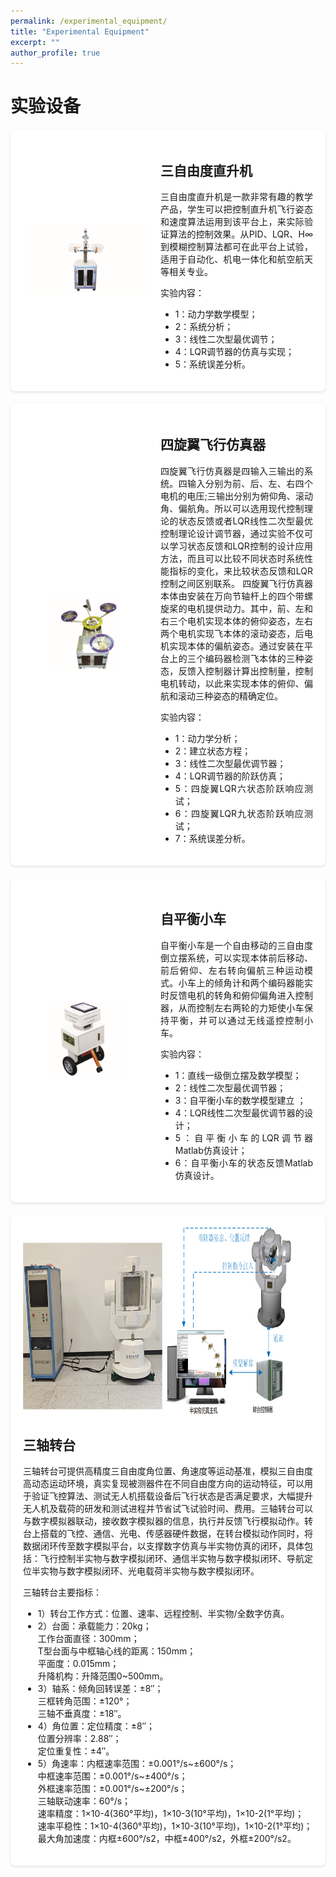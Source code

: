 ```yaml
---
permalink: /experimental_equipment/
title: "Experimental Equipment"
excerpt: ""
author_profile: true
---
```


# 实验设备

<style>
    .equipment-info {
        display: flex; /* 使用 Flexbox 布局 */
        align-items: center; /* 垂直居中对齐 */
        margin-bottom: 20px; /* 设置底部边距 */
        background-color: #fff; /* 背景颜色为白色 */
        padding: 20px; /* 内边距为20像素 */
        border-radius: 8px; /* 边框圆角半径为8像素 */
        box-shadow: 0 2px 4px rgba(0,0,0,0.1); /* 添加轻微阴影效果 */
    }

    .equipment-image {
        flex: 0 0 auto; /* 不伸缩，固定宽度 */
        margin-right: 20px; /* 右边距 */
    }

    .equipment-details {
        /*text-indent: 2em; /* 设置首行缩进为两个字符的宽度 */*/
        flex: 1; /* 伸缩，占据剩余空间 */
        text-align: justify; /* 将文本两端对齐 */
    }

    /* 水平排列的设备信息容器样式 */
    .equipment-info.horizontal {
    flex-direction: row; /* 设置为水平排列 */
    }

    /* 垂直排列的设备信息容器样式 */
    .equipment-info.vertical {
    flex-direction: column; /* 设置为垂直排列 */
    align-items: center; /* 水平居中对齐 */
    }
    
    .equipment-image.horizontal img {
        width: 200px; /* 设置设备照片宽度 */
        height: auto; /* 自动计算高度 */
        border-radius: 8px; /* 圆角边框 */
    }

    .equipment-image.vertical img {
    width: auto; /* 设置设备照片宽度 */
    height: 300px; /* 自动计算高度 */
    border-radius: 8px; /* 圆角边框 */
    }
</style>

<div class="equipment-info horizontal">
    <div class="equipment-image horizontal">
        <img src="/images/helicopter.png" alt="设备照片">
    </div>
    <div class="equipment-details">
        <h2>三自由度直升机</h2>
        <p>三自由度直升机是一款非常有趣的教学产品，学生可以把控制直升机飞行姿态和速度算法运用到该平台上，来实际验证算法的控制效果。从PID、LQR、H∞到模糊控制算法都可在此平台上试验，适用于自动化、机电一体化和航空航天等相关专业。</p>
        <p>实验内容：</p>
        <ul>
            <li>1：动力学数学模型；</li>
            <li>2：系统分析；</li>
            <li>3：线性二次型最优调节；</li>
            <li>4：LQR调节器的仿真与实现；</li>
            <li>5：系统误差分析。</li>
            <!-- 添加更多设备参数 -->
        </ul>
    </div>
</div>

<div class="equipment-info horizontal">
    <div class="equipment-image horizontal">
        <img src="/images/quadrotor.png" alt="设备照片">
    </div>
    <div class="equipment-details">
        <h2>四旋翼飞行仿真器</h2>
        <p>四旋翼飞行仿真器是四输入三输出的系统。四输入分别为前、后、左、右四个电机的电压;三输出分别为俯仰角、滚动角、偏航角。所以可以选用现代控制理论的状态反馈或者LQR线性二次型最优控制理论设计调节器，通过实验不仅可以学习状态反馈和LQR控制的设计应用 方法，而且可以比较不同状态时系统性能指标的变化，来比较状态反馈和LQR控制之间区别联系。
        四旋翼飞行仿真器本体由安装在万向节轴杆上的四个带螺旋桨的电机提供动力。其中，前、左和右三个电机实现本体的俯仰姿态，左右两个电机实现飞本体的滚动姿态，后电机实现本体的偏航姿态。通过安装在平台上的三个编码器检测飞本体的三种姿态，反馈入控制器计算出控制量，控制电机转动，以此来实现本体的俯仰、偏航和滚动三种姿态的精确定位。</p>
        <p>实验内容：</p>
        <ul>
            <li>1：动力学分析；</li>
            <li>2：建立状态方程；</li>
            <li>3：线性二次型最优调节器；</li>
            <li>4：LQR调节器的阶跃仿真；</li>
            <li>5：四旋翼LQR六状态阶跃响应测试；</li>
            <li>6：四旋翼LQR九状态阶跃响应测试；</li>
            <li>7：系统误差分析。</li>
            <!-- 添加更多设备参数 -->
        </ul>
    </div>
</div>

<div class="equipment-info horizontal">
    <div class="equipment-image horizontal">
        <img src="/images/balance.png" alt="设备照片">
    </div>
    <div class="equipment-details">
        <h2>自平衡小车</h2>
        <p>自平衡小车是一个自由移动的三自由度倒立摆系统，可以实现本体前后移动、前后俯仰、左右转向偏航三种运动模式。小车上的倾角计和两个编码器能实时反馈电机的转角和俯仰偏角进入控制器，从而控制左右两轮的力矩使小车保持平衡，并可以通过无线遥控控制小车。</p>
        <p>实验内容：</p>
        <ul>
            <li>1：直线一级倒立摆及数学模型；</li>
            <li>2：线性二次型最优调节器；</li>
            <li>3：自平衡小车的数学模型建立 ；</li>
            <li>4：LQR线性二次型最优调节器的设计；</li>
            <li>5：自平衡小车的LQR调节器Matlab仿真设计；</li>
            <li>6：自平衡小车的状态反馈Matlab仿真设计。</li>
            <!-- 添加更多设备参数 -->
        </ul>
    </div>
</div>

<div class="equipment-info vertical">
    <div class="equipment-image vertical">
        <img src="/images/sanzhouzhuantai.png" alt="设备照片">
    </div>
    <div class="equipment-details">
        <h2>三轴转台</h2>
        <p>三轴转台可提供高精度三自由度角位置、角速度等运动基准，模拟三自由度高动态运动环境，真实复现被测器件在不同自由度方向的运动特征，可以用于验证飞控算法、测试无人机搭载设备后飞行状态是否满足要求，大幅提升无人机及载荷的研发和测试进程并节省试飞试验时间、费用。三轴转台可以与数字模拟器联动，接收数字模拟器的信息，执行并反馈飞行模拟动作。转台上搭载的飞控、通信、光电、传感器硬件数据，在转台模拟动作同时，将数据闭环传至数字模拟平台，以支撑数字仿真与半实物仿真的闭环，具体包括：飞行控制半实物与数字模拟闭环、通信半实物与数字模拟闭环、导航定位半实物与数字模拟闭环、光电载荷半实物与数字模拟闭环。
</p>
        <p>三轴转台主要指标：</p>
        <ul>
            <li>1）转台工作方式：位置、速率、远程控制、半实物/全数字仿真。</li>
            <li>2）台面：承载能力：20kg；<br>
                        工作台面直径：300mm；<br>
                        T型台面与中框轴心线的距离：150mm；<br>
                        平面度：0.015mm；<br>
                        升降机构：升降范围0~500mm。</li>
            <li>3）轴系：倾角回转误差：±8″；<br>
                        三框转角范围：±120°；<br>
                        三轴不垂真度：±18″。</li>
            <li>4）角位置：定位精度：±8″；<br>
                        位置分辨率：2.88″；<br>
                        定位重复性：±4″。</li>
            <li>5）角速率：内框速率范围：±0.001°/s~±600°/s；<br>
                        中框速率范围：±0.001°/s~±400°/s；<br>
                        外框速率范围：±0.001°/s~±200°/s；<br>
                        三轴联动速率：60°/s；<br>
                        速率精度：1×10-4(360°平均)，1×10-3(10°平均)，1×10-2(1°平均)；<br>
                        速率平稳性：1×10-4(360°平均)，1×10-3(10°平均)，1×10-2(1°平均)；<br>
                        最大角加速度：内框±600°/s2，中框±400°/s2，外框±200°/s2。</li>
            <!-- 添加更多设备参数 -->
        </ul>
    </div>
</div>
